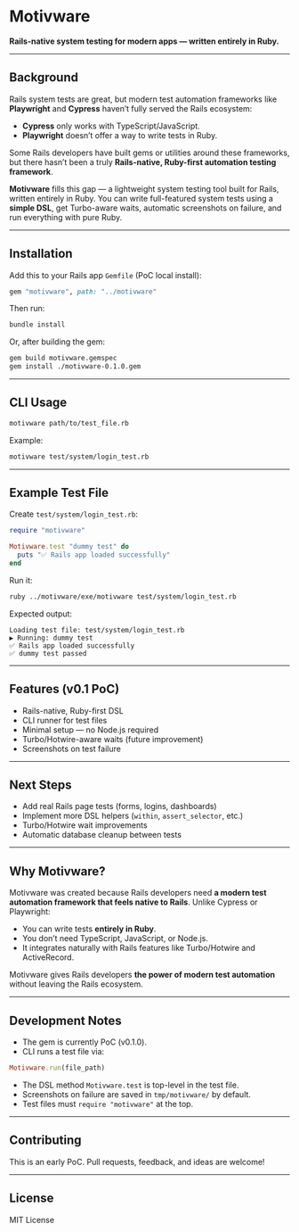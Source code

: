 # Motivware

**Rails-native system testing for modern apps — written entirely in Ruby.**

---

## Background

Rails system tests are great, but modern test automation frameworks like **Playwright** and **Cypress** haven’t fully served the Rails ecosystem:

* **Cypress** only works with TypeScript/JavaScript.
* **Playwright** doesn’t offer a way to write tests in Ruby.

Some Rails developers have built gems or utilities around these frameworks, but there hasn’t been a truly **Rails-native, Ruby-first automation testing framework**.

**Motivware** fills this gap — a lightweight system testing tool built for Rails, written entirely in Ruby. You can write full-featured system tests using a **simple DSL**, get Turbo-aware waits, automatic screenshots on failure, and run everything with pure Ruby.

---

## Installation

Add this to your Rails app `Gemfile` (PoC local install):

```ruby
gem "motivware", path: "../motivware"
```

Then run:

```bash
bundle install
```

Or, after building the gem:

```bash
gem build motivware.gemspec
gem install ./motivware-0.1.0.gem
```

---

## CLI Usage

```bash
motivware path/to/test_file.rb
```

Example:

```bash
motivware test/system/login_test.rb
```

---

## Example Test File

Create `test/system/login_test.rb`:

```ruby
require "motivware"

Motivware.test "dummy test" do
  puts "✅ Rails app loaded successfully"
end
```

Run it:

```bash
ruby ../motivware/exe/motivware test/system/login_test.rb
```

Expected output:

```
Loading test file: test/system/login_test.rb
▶️ Running: dummy test
✅ Rails app loaded successfully
✅ dummy test passed
```

---

## Features (v0.1 PoC)

* Rails-native, Ruby-first DSL
* CLI runner for test files
* Minimal setup — no Node.js required
* Turbo/Hotwire-aware waits (future improvement)
* Screenshots on test failure

---

## Next Steps

* Add real Rails page tests (forms, logins, dashboards)
* Implement more DSL helpers (`within`, `assert_selector`, etc.)
* Turbo/Hotwire wait improvements
* Automatic database cleanup between tests

---

## Why Motivware?

Motivware was created because Rails developers need **a modern test automation framework that feels native to Rails**. Unlike Cypress or Playwright:

* You can write tests **entirely in Ruby**.
* You don’t need TypeScript, JavaScript, or Node.js.
* It integrates naturally with Rails features like Turbo/Hotwire and ActiveRecord.

Motivware gives Rails developers **the power of modern test automation** without leaving the Rails ecosystem.

---

## Development Notes

* The gem is currently PoC (v0.1.0).
* CLI runs a test file via:

```ruby
Motivware.run(file_path)
```

* The DSL method `Motivware.test` is top-level in the test file.
* Screenshots on failure are saved in `tmp/motivware/` by default.
* Test files must `require "motivware"` at the top.

---

## Contributing

This is an early PoC. Pull requests, feedback, and ideas are welcome!

---

## License

MIT License
